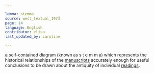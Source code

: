 ```yaml
---

lemma: stemma
source: west_textual_1973
page: 14
language: English
contributor: elisa
last_updated_by: caroline

---
```


a self-contained diagram (known as s t e m m a) which represents the historical relationships of the [manuscripts](manuscript.html) accurately enough for useful conclusions to be drawn about the antiquity of individual [readings](readingVariant.html).
